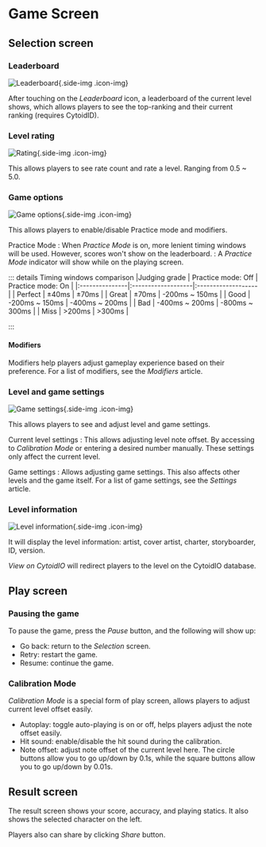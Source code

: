 # Game Screen

## Selection screen

### Leaderboard

![Leaderboard](./_source_game_screen.md/leaderboard.webp){.side-img .icon-img}

After touching on the *Leaderboard* icon, a leaderboard of the current level shows, which allows players to see the top-ranking and their current ranking (requires CytoidID).

### Level rating

![Rating](./_source_game_screen.md/rating.webp){.side-img .icon-img}

This allows players to see rate count and rate a level. Ranging from 0.5 ~ 5.0.

### Game options

![Game options](./_source_game_screen.md/game_option.webp){.side-img .icon-img}

This allows players to enable/disable Practice mode and modifiers.

Practice Mode
: When *Practice Mode* is on, more lenient timing windows will be used. However, scores won't show on the leaderboard.
: A *Practice Mode* indicator will show while on the playing screen.

::: details Timing windows comparison
|Judging grade   | Practice mode: Off | Practice mode: On  |
|:---------------|:-------------------|:-------------------|
| Perfect        | ±40ms              | ±70ms              |
| Great          | ±70ms              | -200ms ~ 150ms     |
| Good           | -200ms ~ 150ms     | -400ms ~ 200ms     |
| Bad            | -400ms ~ 200ms     | -800ms ~ 300ms     |
| Miss           | >200ms             | >300ms             |

:::

#### Modifiers

Modifiers help players adjust gameplay experience based on their preference. For a list of modifiers, see the *Modifiers* article.

### Level and game settings

![Game settings](./_source_game_screen.md/game_settings.webp){.side-img .icon-img}

This allows players to see and adjust level and game settings.

Current level settings
: This allows adjusting level note offset. By accessing to *Calibration Mode* or entering a desired number manually. These settings only affect the current level.

Game settings
: Allows adjusting game settings. This also affects other levels and the game itself. For a list of game settings, see the *Settings* article.

### Level information

![Level information](./_source_game_screen.md/level_info.webp){.side-img .icon-img}

It will display the level information: artist, cover artist, charter, storyboarder, ID, version.

*View on CytoidIO* will redirect players to the level on the CytoidIO database.

## Play screen

### Pausing the game

To pause the game, press the *Pause* button, and the following will show up:

- Go back: return to the *Selection* screen.
- Retry: restart the game.
- Resume: continue the game.

### Calibration Mode

*Calibration Mode* is a special form of play screen, allows players to adjust current level offset easily.

- Autoplay: toggle auto-playing is on or off, helps players adjust the note offset easily.
- Hit sound: enable/disable the hit sound during the calibration.
- Note offset: adjust note offset of the current level here. The circle buttons allow you to go up/down by 0.1s, while the square buttons allow you to go up/down by 0.01s.

## Result screen

The result screen shows your score, accuracy, and playing statics. It also shows the selected character on the left.

Players also can share by clicking *Share* button.

<style type="text/css">
.icon-img {
    max-width: 128px;
}
</style>
